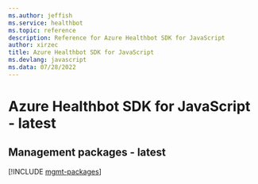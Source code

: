 ```yaml
---
ms.author: jeffish
ms.service: healthbot
ms.topic: reference
description: Reference for Azure Healthbot SDK for JavaScript
author: xirzec
title: Azure Healthbot SDK for JavaScript
ms.devlang: javascript
ms.data: 07/28/2022
---
```

# Azure Healthbot SDK for JavaScript - latest

## Management packages - latest
[!INCLUDE [mgmt-packages](healthbot-mgmt-index.md)]